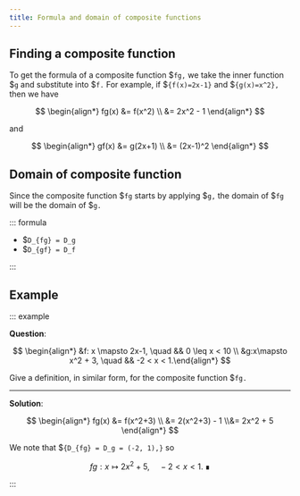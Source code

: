 ```yaml
---
title: Formula and domain of composite functions
---
```


## Finding a composite function

To get the formula of a composite function $`fg,` we take the inner function
$`g`
and substitute into $`f.` For example, if $`{f(x)=2x-1}` and $`{g(x)=x^2},` then
we have

$$ \begin{align*} fg(x) &= f(x^2) \\ &= 2x^2 - 1 \end{align*} $$

and

$$ \begin{align*} gf(x) &= g(2x+1) \\ &= (2x-1)^2 \end{align*} $$

## Domain of composite function

Since the composite function $`fg` starts by applying $`g,` the domain of $`fg`
will be the domain of $`g.`

<!-- prettier-ignore-start -->
::: formula

- $`D_{fg} = D_g`
- $`D_{gf} = D_f`

:::
<!-- prettier-ignore-end -->

## Example

<!-- prettier-ignore-start -->
::: example

**Question**:

$$ \begin{align*} &f: x \mapsto 2x-1, \quad && 0 \leq x < 10 \\ &g:x\mapsto x^2 + 3, \quad && -2 < x < 1.\end{align*} $$

Give a definition, in similar form, for the composite function $`fg.`

---

**Solution**:

$$ \begin{align*} fg(x) &= f(x^2+3) \\ &= 2(x^2+3) - 1 \\&= 2x^2 + 5 \end{align*} $$

We note that $`{D_{fg} = D_g = (-2, 1),}` so

$$ fg:x \mapsto 2x^2 + 5, \quad -2 < x < 1. \; \QED $$

:::
<!-- prettier-ignore-end -->
